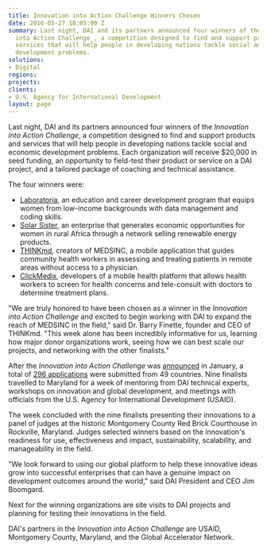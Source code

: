 ```yaml
---
title: Innovation into Action Challenge Winners Chosen
date: 2016-05-27 18:05:00 Z
summary: Last night, DAI and its partners announced four winners of the _Innovation
  into Action Challenge_, a competition designed to find and support products and
  services that will help people in developing nations tackle social and economic
  development problems.
solutions:
- Digital
regions:
projects:
clients:
- U.S. Agency for International Development
layout: page
---
```


Last night, DAI and its partners announced four winners of the _Innovation into Action Challenge_, a competition designed to find and support products and services that will help people in developing nations tackle social and economic development problems. Each organization will receive $20,000 in seed funding, an opportunity to field-test their product or service on a DAI project, and a tailored package of coaching and technical assistance.
<!--more-->
The four winners were:

* [Laboratoria][1], an education and career development program that equips women from low-income backgrounds with data management and coding skills.
* [Solar Sister][2], an enterprise that generates economic opportunities for women in rural Africa through a network selling renewable energy products.
* [THINKmd][3], creators of MEDSINC, a mobile application that guides community health workers in assessing and treating patients in remote areas without access to a physician.
* [ClickMedix][4], developers of a mobile health platform that allows health workers to screen for health concerns and tele-consult with doctors to determine treatment plans.

"We are truly honored to have been chosen as a winner in the _Innovation into Action Challenge_ and excited to begin working with DAI to expand the reach of MEDSINC in the field," said Dr. Barry Finette, founder and CEO of THINKmd. "This week alone has been incredibly informative for us, learning how major donor organizations work, seeing how we can best scale our projects, and networking with the other finalists."

After the _Innovation into Action Challenge_ was [announced][5] in January, a total of [296 applications][6] were submitted from 49 countries. Nine finalists travelled to Maryland for a week of mentoring from DAI technical experts, workshops on innovation and global development, and meetings with officials from the U.S. Agency for International Development (USAID).

The week concluded with the nine finalists presenting their innovations to a panel of judges at the historic Montgomery County Red Brick Courthouse in Rockville, Maryland. Judges selected winners based on the innovation's readiness for use, effectiveness and impact, sustainability, scalability, and manageability in the field.

"We look forward to using our global platform to help these innovative ideas grow into successful enterprises that can have a genuine impact on development outcomes around the world," said DAI President and CEO Jim Boomgard.

Next for the winning organizations are site visits to DAI projects and planning for testing their innovations in the field.

DAI's partners in the _Innovation into Action Challenge_ are USAID, Montgomery County, Maryland, and the Global Accelerator Network.

[1]: http://laboratoria.la/en
[2]: http://www.solarsister.org/
[3]: http://www.thinkmd.org/
[4]: http://clickmedix.com/
[5]: /news/dai-and-partners-launch-innovation-action-challenge
[6]: /assets/images/news/innovation_graphic.jpg
